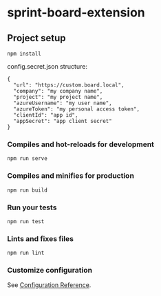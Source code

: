 # sprint-board-extension

## Project setup
```
npm install
```

config.secret.json structure:
```
{
  "url": "https://custom.board.local",
  "company": "my company name",
  "project": "my project name",
  "azureUsername": "my user name",
  "azureToken": "my personal access token",
  "clientId": "app id",
  "appSecret": "app client secret"
}
```

### Compiles and hot-reloads for development
```
npm run serve
```

### Compiles and minifies for production
```
npm run build
```

### Run your tests
```
npm run test
```

### Lints and fixes files
```
npm run lint
```

### Customize configuration
See [Configuration Reference](https://cli.vuejs.org/config/).
